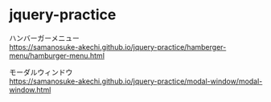 # jquery-practice

ハンバーガーメニュー  
https://samanosuke-akechi.github.io/jquery-practice/hamberger-menu/hamburger-menu.html

モーダルウィンドウ  
https://samanosuke-akechi.github.io/jquery-practice/modal-window/modal-window.html
